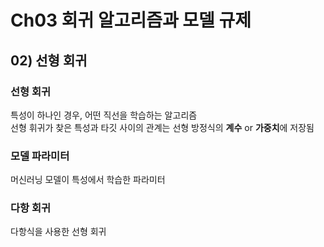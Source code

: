 # Ch03 회귀 알고리즘과 모델 규제

## 02) 선형 회귀

### 선형 회귀

특성이 하나인 경우, 어떤 직선을 학습하는 알고리즘  
선형 휘귀가 찾은 특성과 타깃 사이의 관계는 선형 방정식의 **계수** or **가중치**에 저장됨

### 모델 파라미터

머신러닝 모델이 특성에서 학습한 파라미터

### 다항 회귀

다항식을 사용한 선형 회귀
